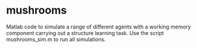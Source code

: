 # mushrooms
Matlab code to simulate a range of different agents with a working memory component carrying out a structure learning task. 
Use the script mushrooms_sim.m to run all simulations.
